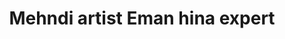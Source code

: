 ---
title: "Mehndi artist Eman hina expert"
url: /karachi/mehndi-artist-eman-hina-expert/
shop: art
---